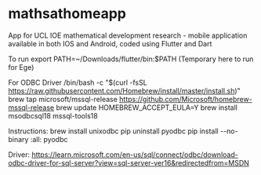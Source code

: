 # mathsathomeapp
App for UCL IOE mathematical development research - mobile application available in both IOS and Android, coded using Flutter and Dart

To run export PATH=~/Downloads/flutter/bin:$PATH
(Temporary here to run for Ege)

For ODBC Driver
/bin/bash -c "$(curl -fsSL https://raw.githubusercontent.com/Homebrew/install/master/install.sh)"
brew tap microsoft/mssql-release https://github.com/Microsoft/homebrew-mssql-release
brew update
HOMEBREW_ACCEPT_EULA=Y brew install msodbcsql18 mssql-tools18

Instructions:
brew install unixodbc
pip uninstall pyodbc
pip install --no-binary :all: pyodbc

Driver: https://learn.microsoft.com/en-us/sql/connect/odbc/download-odbc-driver-for-sql-server?view=sql-server-ver16&redirectedfrom=MSDN
